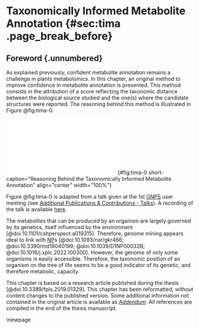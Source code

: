 # Taxonomically Informed Metabolite Annotation {#sec:tima .page_break_before}

## Foreword {.unnumbered}

As explained previously, confident metabolite annotation remains a challenge in plants metabolomics.
In this chapter, an original method to improve confidence in metabolite annotation is presented.
This method consists in the attribution of a score reflecting the taxonomic distance between the biological source studied and the one(s) where the candidate structures were reported.
The reasoning behind this method is illustrated in Figure @fig:tima-0.

![**Reasoning Behind the Taxonomically Informed Metabolite Annotation.** Some of the pillars linking organisms to their chemistry are illustrated.](images/gnps-slide.pdf "tima-0"){#fig:tima-0 short-caption="Reasoning Behind the Taxonomically Informed Metabolite Annotation" align="center" width="100%"}

Figure @fig:tima-0 is adapted from a talk given at the 1st [GNPS](#gnps) user meeting (see [Additional Publications & Contributions - Talks](#talks)).
A recording of the talk is available [here](https://youtu.be/4HMjK4Js8xI?t=5287).

The metabolites that can be produced by an organism are largely governed by its genetics, itself influenced by the environment [@doi:10.1101/cshperspect.a019315].
Therefore, genome mining appears ideal to link with [NP](#np)s [@doi:10.1093/nar/gkr466; @doi:10.3390/md18040199; @doi:10.1039/D1NP00032B; @doi:10.1016/j.xplc.2022.100300].
However, the genome of only some organisms is easily accessible.
Therefore, the taxonomic position of an organism on the tree of life seems to be a good indicator of its genetic, and therefore metabolic, capacity.

This chapter is based on a research article published during the thesis [@doi:10.3389/fpls.2019.01329]. 
This chapter has been reformatted, without content changes to the published version.
Some additional information not contained in the original article is available as *[Addendum](#addendum-tima)*.
All references are compiled in the end of the thesis manuscript.

\newpage